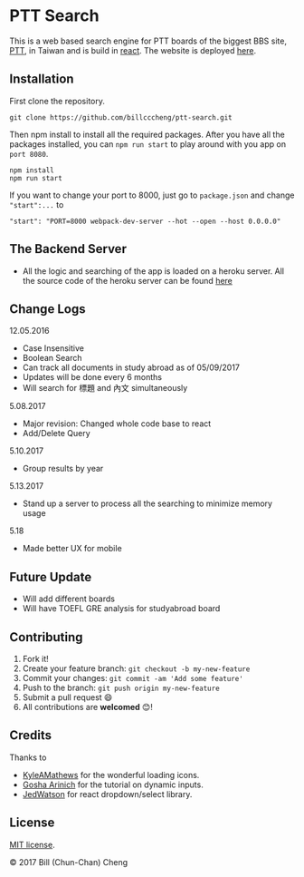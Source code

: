# PTT Search
This is a web based search engine for PTT boards of the biggest BBS site, 
[PTT](https://en.wikipedia.org/wiki/PTT_Bulletin_Board_System), in Taiwan and 
is build in [react](https://facebook.github.io/react-native/). The website is deployed [here](https://billcccheng.github.io/ptt-search/).

## Installation
First clone the repository.
```
git clone https://github.com/billcccheng/ptt-search.git
```

Then npm install to install all the required packages. After you have
all the packages installed, you can `npm run start` to play around with you app on `port 8080`.

```
npm install
npm run start
```
If you want to change your port to 8000, just go to `package.json` and change `"start":...` to

```
"start": "PORT=8000 webpack-dev-server --hot --open --host 0.0.0.0"
```

## The Backend Server
* All the logic and searching of the app is loaded on a heroku server. All the source code of the heroku server can be
found [here](https://github.com/billcccheng/ptt-search-server)

## Change Logs
12.05.2016
* Case Insensitive 
* Boolean Search 
* Can track all documents in study abroad as of 05/09/2017 
* Updates will be done every 6 months 
* Will search for 標題 and 內文 simultaneously 

5.08.2017
* Major revision: Changed whole code base to react
* Add/Delete Query

5.10.2017
* Group results by year

5.13.2017
* Stand up a server to process all the searching to minimize memory usage

5.18
* Made better UX for mobile

## Future Update
* Will add different boards
* Will have TOEFL GRE analysis for studyabroad board

## Contributing
1. Fork it!
2. Create your feature branch: `git checkout -b my-new-feature`
3. Commit your changes: `git commit -am 'Add some feature'`
4. Push to the branch: `git push origin my-new-feature`
5. Submit a pull request :smile:
6. All contributions are **welcomed** :blush:!

## Credits
Thanks to 
* [KyleAMathews](https://github.com/KyleAMathews/react-spinkit) for the wonderful loading icons.
* [Gosha Arinich](https://goshakkk.name/array-form-inputs/) for the tutorial on dynamic inputs.
* [JedWatson](https://github.com/JedWatson/react-select) for react dropdown/select library.

## License
[MIT license](http://opensource.org/licenses/MIT).

© 2017 Bill (Chun-Chan) Cheng

